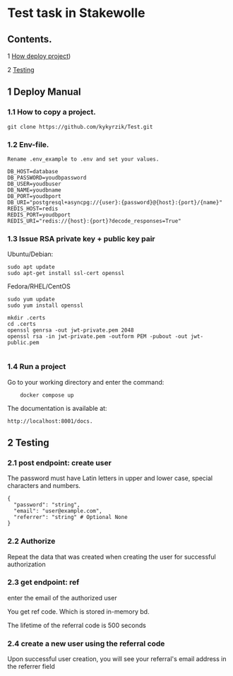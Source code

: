 # Test task in Stakewolle

## Contents.
1  [How deploy project](https://github.com/kykyrzik/Test?tab=readme-ov-file#1-deploy-manual))

2  [Testing](https://github.com/kykyrzik/Test/tree/main?tab=readme-ov-file#2-testing)
 
## 1 Deploy Manual

### 1.1 How to copy a project.
```
git clone https://github.com/kykyrzik/Test.git
```

### 1.2 Env-file.

```
Rename .env_example to .env and set your values.

DB_HOST=database
DB_PASSWORD=youdbpassword
DB_USER=youdbuser
DB_NAME=youdbname
DB_PORT=youdbport
DB_URI="postgresql+asyncpg://{user}:{password}@{host}:{port}/{name}"
REDIS_HOST=redis
REDIS_PORT=youdbport
REDIS_URI="redis://{host}:{port}?decode_responses=True"
```

### 1.3 Issue RSA private key + public key pair
Ubuntu/Debian:
```
sudo apt update
sudo apt-get install ssl-cert openssl    
```
Fedora/RHEL/CentOS
```
sudo yum update
sudo yum install openssl
```
```
mkdir .certs
cd .certs
openssl genrsa -out jwt-private.pem 2048
openssl rsa -in jwt-private.pem -outform PEM -pubout -out jwt-public.pem
 
```

### 1.4 Run a project

Go to your working directory and enter the command:
```
    docker compose up
```

The documentation is available at:

```
http://localhost:8001/docs.
```


## 2 Testing

### 2.1 post endpoint: create user
The password must have Latin letters in upper and lower case,
special characters and numbers.

``` 
{
  "password": "string",
  "email": "user@example.com",
  "referrer": "string" # Optional None
}
```

### 2.2 Authorize
Repeat the data that was created when creating the user for successful authorization

### 2.3 get endpoint: ref
enter the email of the authorized user

You get ref code. Which is stored in-memory bd.

The lifetime of the referral code is 500 seconds

### 2.4 create a new user using the referral code
Upon successful user creation, you will see your referral's email address in the referrer field

